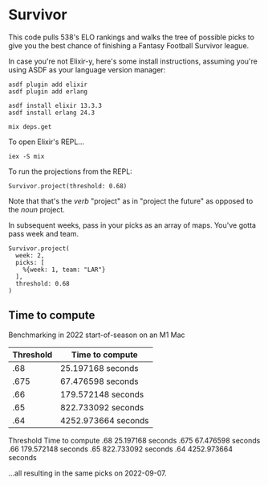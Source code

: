 # Survivor

This code pulls 538's ELO rankings and walks the tree of possible picks to give you the best chance of finishing a Fantasy Football Survivor league.

In case you're not Elixir-y, here's some install instructions, assuming you're using ASDF as your language version manager:

```
asdf plugin add elixir
asdf plugin add erlang

asdf install elixir 13.3.3
asdf install erlang 24.3

mix deps.get
```

To open Elixir's REPL...

```
iex -S mix
```
To run the projections from the REPL:

```
Survivor.project(threshold: 0.68)
```
Note that that's the _verb_ "project" as in "project the future" as opposed to the _noun_ project.

In subsequent weeks, pass in your picks as an array of maps. You've gotta pass week and team.

```
Survivor.project(
  week: 2,
  picks: [
    %{week: 1, team: "LAR"}
  ],
  threshold: 0.68
)
```

## Time to compute

Benchmarking in 2022 start-of-season on an M1 Mac

| Threshold   | Time to compute     |
| ----------- | ------------------- |
| .68         |   25.197168 seconds |
| .675        |   67.476598 seconds |
| .66         |  179.572148 seconds |
| .65         |  822.733092 seconds |
| .64         | 4252.973664 seconds |

Threshold     Time to compute
.68              25.197168 seconds
.675             67.476598 seconds
.66             179.572148 seconds
.65             822.733092 seconds
.64            4252.973664 seconds

...all resulting in the same picks on 2022-09-07.